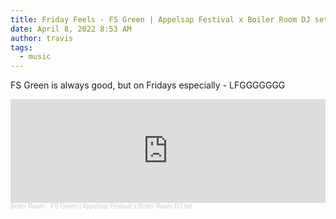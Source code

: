 ```yaml
---
title: Friday Feels - FS Green | Appelsap Festival x Boiler Room DJ set
date: April 8, 2022 8:53 AM
author: travis
tags:
  - music
---
```

FS Green is always good, but on Fridays especially - LFGGGGGGG
<iframe width="100%" height="166" scrolling="no" frameborder="no" allow="autoplay" src="https://w.soundcloud.com/player/?url=https%3A//api.soundcloud.com/tracks/278637837&color=%23ff5500&auto_play=false&hide_related=false&show_comments=true&show_user=true&show_reposts=false&show_teaser=true"></iframe><div style="font-size: 10px; color: #cccccc;line-break: anywhere;word-break: normal;overflow: hidden;white-space: nowrap;text-overflow: ellipsis; font-family: Interstate,Lucida Grande,Lucida Sans Unicode,Lucida Sans,Garuda,Verdana,Tahoma,sans-serif;font-weight: 100;"><a href="https://soundcloud.com/platform" title="Boiler Room" target="_blank" style="color: #cccccc; text-decoration: none;">Boiler Room</a> · <a href="https://soundcloud.com/platform/fs-green" title="FS Green | Appelsap Festival x Boiler Room DJ set" target="_blank" style="color: #cccccc; text-decoration: none;">FS Green | Appelsap Festival x Boiler Room DJ set</a></div>
